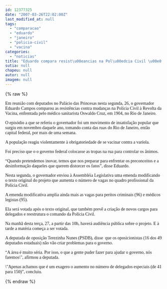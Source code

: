 ```yaml
---
id: 12377325
date: "2007-03-26T22:02:00Z"
last_modified_at: null
tags:
  - "comparacao"
  - "eduardo"
  - "janeiro"
  - "policia-civil"
  - "vacina"
categories:
  - "noticias"
title: "Eduardo compara resist\u00eancias na Pol\u00edcia Civil \u00e0 Revolta da Vacina no Rio de Janeiro"
sutia: null
chapeu: null
autor: null
imagem: null
---
```

{% raw %}
<p><P><FONT face=Verdana>Em reunião com deputados no Palácio das </FONT><FONT face=Verdana>Princesas nesta segunda, 26, o governador </FONT><FONT face=Verdana>Eduardo Campos comparou as resistências contra </FONT><FONT face=Verdana>mudanças na Polícia Civil à Revolta da </FONT><FONT face=Verdana>Vacina, enfrentada pelo médico sanitarista </FONT><FONT face=Verdana>Oswaldo Cruz, em 1904, no Rio de Janeiro.</FONT></P></p>
<p><P><FONT face=Verdana>O episódio a que se referiu o governador foi </FONT><FONT face=Verdana>um movimento de insatisfação popular que </FONT><FONT face=Verdana>surgiu em novembro daquele ano, tomando conta das </FONT><FONT face=Verdana>ruas do Rio de Janeiro, então capital federal, </FONT><FONT face=Verdana>por mais de uma semana.</FONT></P></p>
<p><P><FONT face=Verdana>A população reagiu violentamente à </FONT><FONT face=Verdana>obrigatoriedade de se vacinar contra a </FONT><FONT face=Verdana>varíola.</FONT></P></p>
<p><P><FONT face=Verdana>Foi preciso que o o governo federal colocasse </FONT><FONT face=Verdana>as tropas na rua para controlar os ânimos.</FONT></P></p>
<p><P><FONT face=Verdana>“Quando pretendemos inovar, temos que nos </FONT><FONT face=Verdana>preparar para enfrentar os preconceitos e a </FONT><FONT face=Verdana>desinformação daqueles que querem distorcer os </FONT><FONT face=Verdana>fatos”, disse Eduardo.</FONT></P></p>
<p><P><FONT face=Verdana>Nesta segunda, o governador enviou à </FONT><FONT face=Verdana>Assembléia Legislativa uma emenda modificando </FONT><FONT face=Verdana>o texto original do projeto que aumenta o número de vagas no quadro </FONT><FONT face=Verdana>profissional da Polícia Civil.</FONT></P></p>
<p><P><FONT face=Verdana>A emenda modificativa amplia ainda mais as </FONT><FONT face=Verdana>vagas para peritos criminais (96) e médicos </FONT><FONT face=Verdana>legistas (95). </FONT></P></p>
<p><P><FONT face=Verdana>Ela será votada após o texto original</FONT><FONT face=Verdana>, que também prevê a criação de novos </FONT><FONT face=Verdana>cargos para delegados e reestrutura o comando </FONT><FONT face=Verdana>da Polícia Civil. </FONT></P></p>
<p><P><FONT face=Verdana>Na manhã desta terça, 27, a partir das 10h, </FONT><FONT face=Verdana>haverá audiência pública sobre o projeto. E à </FONT><FONT face=Verdana>tarde a matéria começa a ser votada.</FONT></P></p>
<p><P><FONT face=Verdana>A deputada de oposição Terezinha Nunes (PSDB), d</FONT><FONT face=Verdana>isse&nbsp; que os oposicionistas (16 dos 49 </FONT><FONT face=Verdana>deputados estaduais) não vão criar problemas </FONT><FONT face=Verdana>para o governo. </FONT></P></p>
<p><P><FONT face=Verdana>“A área é muito séria. Por isso, o que a gente </FONT><FONT face=Verdana>puder fazer para ajudar o governo, nós </FONT><FONT face=Verdana>faremos\", afirmou a deputada. </FONT></P></p>
<p><P><FONT face=Verdana>\"Apenas achamos que é um exagero o aumento no </FONT><FONT face=Verdana>número de delegados especiais (de 41 para </FONT><FONT face=Verdana>150)”, concluiu.</FONT></P> </p>
{% endraw %}